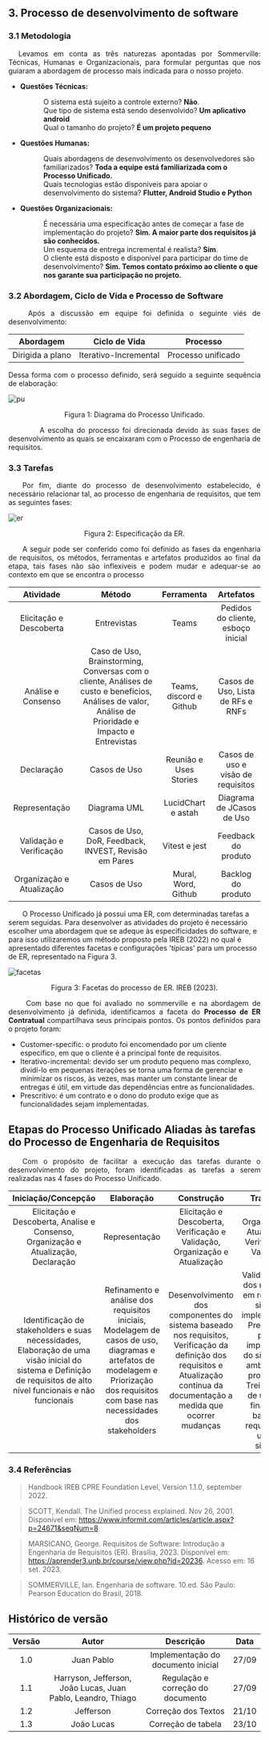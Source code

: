 ## 3. Processo de desenvolvimento de software

### 3.1 Metodologia

<p style="text-indent: 20px; text-align: justify;">
Levamos em conta as três naturezas apontadas por Sommerville: Técnicas, Humanas e Organizacionais, para formular perguntas que nos guiaram a abordagem de processo mais indicada para o nosso projeto.
</p>

- **Questões Técnicas:** <br>
<p style="margin-left: 70px;">
  O sistema está sujeito a controle externo? <b>Não</b>.<br>
  Que tipo de sistema está sendo desenvolvido? <b>Um aplicativo android</b><br>
  Qual o tamanho do projeto? <b>É um projeto pequeno</b>
</p>

- **Questões Humanas:** <br>
<p style="margin-left: 70px;">
Quais abordagens de desenvolvimento os desenvolvedores são familiarizados? <b>
Toda a equipe está familiarizada com o Processo Unificado.</b><br>
Quais tecnologias estão disponíveis para apoiar o desenvolvimento do sistema? <b>Flutter, Android Studio e Python</b></p>

- **Questões Organizacionais:** <br>
<p style="margin-left: 70px;">
É necessária uma especificação antes de começar a fase de implementação 
do projeto? <b>Sim. A maior parte dos requisitos já são conhecidos.</b>
<br>Um esquema de entrega incremental é 
realista? <b>Sim</b>.<br>
O cliente está disposto e disponível para participar do time de desenvolvimento?
<b> Sim. Temos contato próximo ao cliente o que nos garante sua participação no
projeto.</b>
</p>

### 3.2 Abordagem, Ciclo de Vida e Processo de Software

  <p align = "justify"> &emsp;&emsp;
Após a discussão em equipe foi definida o seguinte viés de desenvolvimento:</p>

<center>

| Abordagem | Ciclo de Vida| Processo | 
| :---: | :----: | :-------: |
| Dirigida a plano| Iterativo-Incremental|Processo unificado|

</center>

<p align = "justify" > Dessa forma com o processo definido, será seguido a seguinte sequência de elaboração: </p>


![pu](assets/imagens/PU.png)

<div align="center" style="text-align: center">
<p>Figura 1: Diagrama do Processo Unificado.</p>
</div>

<p align = "justify"> &emsp;&emsp;
&emsp;&emsp;A escolha do processo foi direcionada devido às suas fases de desenvolvimento as quais se encaixaram com o Processo de engenharia de requisitos.
</p>

### 3.3 Tarefas

<p align = "justify" >&emsp;&emsp;Por fim, diante do processo de desenvolvimento estabelecido, é necessário relacionar tal, ao processo de engenharia de requisitos, que tem as seguintes fases:  </p>

![er](assets/imagens/ER.png)

<div align="center" style="text-align: center">
<p>Figura 2: Especificação da ER.</p>
</div>

<p align = "justify" > &emsp;&emsp;A seguir pode ser conferido como foi definido as fases da engenharia de requisitos, os métodos, ferramentas e artefatos produzidos ao final da etapa, tais fases não são inflexíveis e podem mudar e adequar-se ao contexto em que se encontra o processo </p>

|Atividade | Método | Ferramenta | Artefatos |
| :---: | :----: | :-------: | :---: |
| Elicitação e Descoberta| Entrevistas | Teams  | Pedidos do cliente, esboço inicial|
|Análise e Consenso| Caso de Uso, Brainstorming, Conversas com o cliente, Análises de custo e benefícios, Análises de valor, Análise de Prioridade e Impacto e Entrevistas | Teams, discord e Github| Casos de Uso,   Lista de RFs e RNFs  |
|Declaração | Casos de Uso |  Reunião e Uses Stories|Casos de uso e visão de requisitos|
| Representação | Diagrama UML |LucidChart e astah|  Diagrama de JCasos de Uso |
| Validação e Verificação| Casos de Uso, DoR, Feedback, INVEST, Revisão em Pares | Vitest e jest | Feedback do produto|
| Organização e Atualização| Casos de Uso |Mural, Word, Github |Backlog do produto|


<p align="justify"> 

&emsp;&emsp;O Processo Unificado já possui uma ER, com determinadas tarefas a serem seguidas. Para desenvolver as atividades do projeto é necessário escolher uma abordagem que se adeque às especificidades do software, e para isso utilizaremos um método proposto pela IREB (2022) no qual é apresentado diferentes facetas e configurações 'típicas' para um processo de ER, representado na Figura 3. </p>


![facetas](assets/imagens/facetas.png)
<div align="center" style="text-align: center">
<p>Figura 3: Facetas do processo de ER. IREB (2023).</p>
</div>

<p align="justify"> &emsp;&emsp;
Com base no que foi avaliado no sommerville e na abordagem de desenvolvimento já definida, identificamos a faceta do <b>Processo de ER Contratual</b>  compartilhava seus principais pontos. Os pontos definidos para o projeto foram:

<ul>
  <li>Customer-specific: o produto foi encomendado por um cliente específico, em que o cliente é a principal fonte de requisitos.</li>
  <li>Iterativo-incremental: devido ser um produto pequeno mas complexo, dividí-lo em pequenas iterações se torna uma forma de gerenciar e minimizar os riscos, às vezes, mas manter um constante linear de entregas é útil, em virtude das dependências entre as funcionalidades.</li>
  <li>Prescritivo: é um contrato e o dono do produto exige que as funcionalidades sejam implementadas.</li>
</ul>
</p>

## Etapas do Processo Unificado Aliadas às tarefas do Processo de Engenharia de Requisitos

<p align = "justify" > &emsp;&emsp;Com o propósito de facilitar a execução das tarefas durante o desenvolvimento do projeto, foram identificadas as tarefas a serem realizadas nas 4 fases do Processo Unificado. </p>

| Iniciação/Concepção | Elaboração| Construção | Transição |
| :---: | :----: | :-------: | :---: |
|   Elicitação e Descoberta, Analise e Consenso, Organização e Atualização, Declaração |  Representação   |   Elicitação e Descoberta, Verificação e Validação, Organização e Atualização | Organização e Atualização, Verificação e Validação |
| Identificação de stakeholders e suas necessidades, Elaboração de uma visão inicial do sistema e Definição de requisitos de alto nível funcionais e não funcionais | Refinamento e análise dos requisitos iniciais, Modelagem de casos de uso, diagramas e artefatos de modelagem e Priorização dos requisitos com base nas necessidades dos stakeholders | Desenvolvimento dos componentes do sistema baseado nos requisitos, Verificação da definição dos requisitos e Atualização contínua da documentação a medida que ocorrer mudanças | Validação final dos requisitos em relação ao sistema implementado, Preparação para a implantação do sistema no ambiente de produção e Treinamento de usuários finais com base nos requisitos de uso do sistema


### 3.4 Referências

> Handbook IREB CPRE Foundation Level, Version 1.1.0, september 2022.

> SCOTT, Kendall. The Unified process explained. Nov 26, 2001. Disponível em: <https://www.informit.com/articles/article.aspx?p=24671&seqNum=8>

> MARSICANO, George. Requisitos de Software: Introdução a Engenharia de Requisitos (ER). Brasília, 2023. Disponível em: <https://aprender3.unb.br/course/view.php?id=20236>. Acesso em: 16 set. 2023.

> SOMMERVILLE, Ian. Engenharia de software. 10.ed. São Paulo: Pearson Education do Brasil, 2018.

## Histórico de versão

| Versão  | Autor| Descrição | Data |
| :---: | :----: | :-------: | :---: |
|    1.0   |   Juan Pablo    |   Implementação do documento inicial |  27/09 |
| 1.1| Harryson, Jefferson, João Lucas, Juan Pablo, Leandro, Thiago |  Regulação e correção do documento | 27/09 |
| 1.2| Jefferson |  Correção dos Textos | 21/10 |
| 1.3| João Lucas|  Correção de tabela  | 23/10 |
